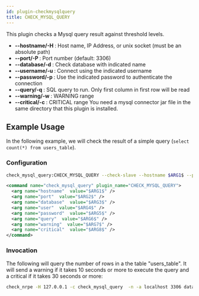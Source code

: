 ```yaml
---
id: plugin-checkmysqlquery
title: CHECK_MYSQL_QUERY
---
```


This plugin checks a Mysql query result against threshold levels.

* **--hostname/-H <HOSTNAME>**: Host name, IP Address, or unix socket (must be an absolute path)
* **--port/-P <PORT>**: Port number (default: 3306)
* **--database/-d <DATABASE>**: Check database with indicated name
* **--username/-u <USERNAME>**: Connect using the indicated username
* **--password/-p <PASSWORD>**: Use the indicated password to authenticate the connection
* **--query/-q <QUERY>**: SQL query to run. Only first column in first row will be read
* **--warning/-w <WARNING>**: WARNING range
* **--critical/-c <CRITICAL>**: CRITICAL range You need a mysql connector jar file in the same directory that this 
plugin is installed.

## Example Usage
In the following example, we will check the result of a simple query (`select count(*) from users_table`).

### Configuration

<!--DOCUSAURUS_CODE_TABS-->
<!-- INI -->
```bash
check_mysql_query:CHECK_MYSQL_QUERY --check-slave --hostname $ARG1$ --port $ARG2$ --database $ARG3$ --user $ARG4$ --password $ARG5$ --query $ARG6$ --warning $ARG7$ --critical $ARG8$
```
<!-- XML -->
```xml
<command name="check_mysql_query" plugin_name="CHECK_MYSQL_QUERY">
  <arg name="hostname"  value="$ARG1$" />
  <arg name="port"  value="$ARG2$" />
  <arg name="database"  value="$ARG3$" />
  <arg name="user"  value="$ARG4$" />
  <arg name="password"  value="$ARG5$" />
  <arg name="query"  value="$ARG6$" />
  <arg name="warning"  value="$ARG7$" />
  <arg name="critical"  value="$ARG8$" />
</command>
```
<!--END_DOCUSAURUS_CODE_TABS-->

### Invocation
The following will query the number of rows in a the table "users_table". It will send a warning if it takes 10 seconds 
or more to execute the query and a critical if it takes 30 seconds or more:

```bash
check_nrpe -H 127.0.0.1 -c check_mysql_query  -n -a localhost 3306 database username password "select count(*) from users_table" 30 10
```